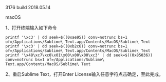 

3176 build 2018.05.14

macOS

1、打开终端输入如下命令

```
printf '\xc3' | dd seek=$((0xae95)) conv=notrunc bs=1 of=/Applications/Sublime\ Text.app/Contents/MacOS/Sublime\ Text
printf '\xc3' | dd seek=$((0xb2c6)) conv=notrunc bs=1 of=/Applications/Sublime\ Text.app/Contents/MacOS/Sublime\ Text
printf '\x48\xc7\xc0\x01\x00\x00\x00\xc3' | dd seek=$((0x85036)) conv=notrunc bs=1 of=/Applications/Sublime\ Text.app/Contents/MacOS/Sublime\ Text
```

2、重启Sublime Text，打开Enter License输入任意字符点击确定，至此完成。
